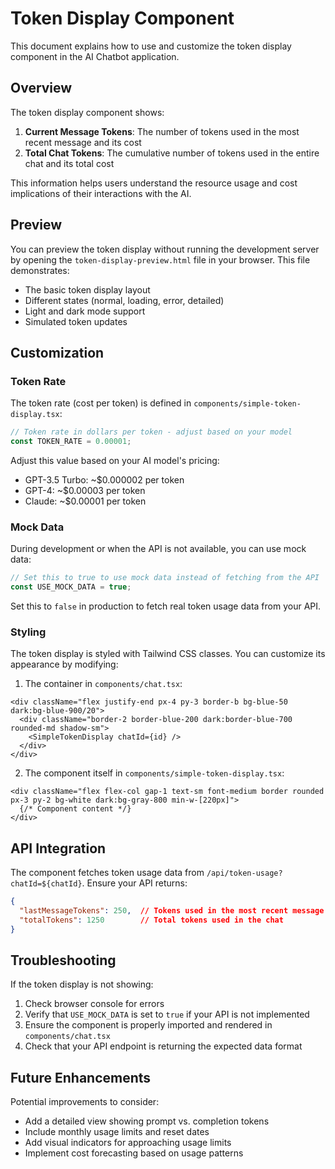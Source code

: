 # Token Display Component

This document explains how to use and customize the token display component in the AI Chatbot application.

## Overview

The token display component shows:
1. **Current Message Tokens**: The number of tokens used in the most recent message and its cost
2. **Total Chat Tokens**: The cumulative number of tokens used in the entire chat and its total cost

This information helps users understand the resource usage and cost implications of their interactions with the AI.

## Preview

You can preview the token display without running the development server by opening the `token-display-preview.html` file in your browser. This file demonstrates:

- The basic token display layout
- Different states (normal, loading, error, detailed)
- Light and dark mode support
- Simulated token updates

## Customization

### Token Rate

The token rate (cost per token) is defined in `components/simple-token-display.tsx`:

```typescript
// Token rate in dollars per token - adjust based on your model
const TOKEN_RATE = 0.00001;
```

Adjust this value based on your AI model's pricing:
- GPT-3.5 Turbo: ~$0.000002 per token
- GPT-4: ~$0.00003 per token
- Claude: ~$0.00001 per token

### Mock Data

During development or when the API is not available, you can use mock data:

```typescript
// Set this to true to use mock data instead of fetching from the API
const USE_MOCK_DATA = true;
```

Set this to `false` in production to fetch real token usage data from your API.

### Styling

The token display is styled with Tailwind CSS classes. You can customize its appearance by modifying:

1. The container in `components/chat.tsx`:
```tsx
<div className="flex justify-end px-4 py-3 border-b bg-blue-50 dark:bg-blue-900/20">
  <div className="border-2 border-blue-200 dark:border-blue-700 rounded-md shadow-sm">
    <SimpleTokenDisplay chatId={id} />
  </div>
</div>
```

2. The component itself in `components/simple-token-display.tsx`:
```tsx
<div className="flex flex-col gap-1 text-sm font-medium border rounded px-3 py-2 bg-white dark:bg-gray-800 min-w-[220px]">
  {/* Component content */}
</div>
```

## API Integration

The component fetches token usage data from `/api/token-usage?chatId=${chatId}`. Ensure your API returns:

```json
{
  "lastMessageTokens": 250,  // Tokens used in the most recent message
  "totalTokens": 1250        // Total tokens used in the chat
}
```

## Troubleshooting

If the token display is not showing:

1. Check browser console for errors
2. Verify that `USE_MOCK_DATA` is set to `true` if your API is not implemented
3. Ensure the component is properly imported and rendered in `components/chat.tsx`
4. Check that your API endpoint is returning the expected data format

## Future Enhancements

Potential improvements to consider:
- Add a detailed view showing prompt vs. completion tokens
- Include monthly usage limits and reset dates
- Add visual indicators for approaching usage limits
- Implement cost forecasting based on usage patterns 